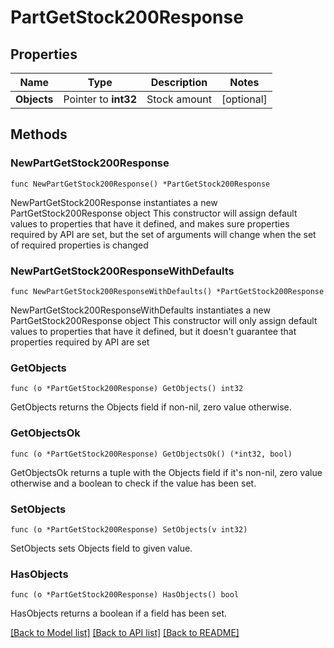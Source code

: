 # PartGetStock200Response

## Properties

Name | Type | Description | Notes
------------ | ------------- | ------------- | -------------
**Objects** | Pointer to **int32** | Stock amount | [optional] 

## Methods

### NewPartGetStock200Response

`func NewPartGetStock200Response() *PartGetStock200Response`

NewPartGetStock200Response instantiates a new PartGetStock200Response object
This constructor will assign default values to properties that have it defined,
and makes sure properties required by API are set, but the set of arguments
will change when the set of required properties is changed

### NewPartGetStock200ResponseWithDefaults

`func NewPartGetStock200ResponseWithDefaults() *PartGetStock200Response`

NewPartGetStock200ResponseWithDefaults instantiates a new PartGetStock200Response object
This constructor will only assign default values to properties that have it defined,
but it doesn't guarantee that properties required by API are set

### GetObjects

`func (o *PartGetStock200Response) GetObjects() int32`

GetObjects returns the Objects field if non-nil, zero value otherwise.

### GetObjectsOk

`func (o *PartGetStock200Response) GetObjectsOk() (*int32, bool)`

GetObjectsOk returns a tuple with the Objects field if it's non-nil, zero value otherwise
and a boolean to check if the value has been set.

### SetObjects

`func (o *PartGetStock200Response) SetObjects(v int32)`

SetObjects sets Objects field to given value.

### HasObjects

`func (o *PartGetStock200Response) HasObjects() bool`

HasObjects returns a boolean if a field has been set.


[[Back to Model list]](../README.md#documentation-for-models) [[Back to API list]](../README.md#documentation-for-api-endpoints) [[Back to README]](../README.md)


